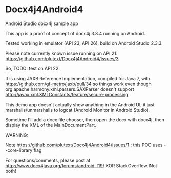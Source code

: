 # Docx4j4Android4
Android Studio docx4j sample app

This app is a proof of concept of docx4j 3.3.4 running on Android.

Tested working in emulator (API 23, API 26), build on Android Studio 2.3.3.

Please note currently known issue running on API 21: https://github.com/plutext/Docx4j4Android4/issues/3

So, TODO: test on API 22.

It is using JAXB Reference Implementation, compiled for Java 7,
with https://github.com/gf-metro/jaxb/pull/34 so things work even
though org.apache.harmony.xml.parsers.SAXParser doesn't support
http://javax.xml.XMLConstants/feature/secure-processing

This demo app doesn't actually show anything in the Android UI; it just marshalls/unmarshalls
to logcat (Android Monitor in Android Studio).

Sometime I'll add a docx file chooser, then open the docx with docx4j, then display the XML of the MainDocumentPart.

WARNING:

Note https://github.com/plutext/Docx4j4Android4/issues/1 ; this POC uses --core-library flag

For questions/comments, please post at http://www.docx4java.org/forums/android-f19/ XOR StackOverflow.  Not both!
